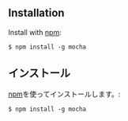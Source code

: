 <h2 id="installation">Installation</h2>

  Install with [npm](http://npmjs.org):

    $ npm install -g mocha

<h2 id="installation">インストール</h2>

  [npm](http://npmjs.org)を使ってインストールします。:

    $ npm install -g mocha